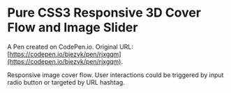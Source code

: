 # Pure CSS3 Responsive 3D Cover Flow and Image Slider 

A Pen created on CodePen.io. Original URL: [https://codepen.io/bjezyk/pen/rjxgqm](https://codepen.io/bjezyk/pen/rjxgqm).

Responsive image cover flow. User interactions could be triggered by input radio button or targeted by URL hashtag.